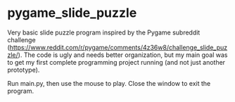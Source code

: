 # pygame_slide_puzzle
Very basic slide puzzle program inspired by the Pygame subreddit challenge (https://www.reddit.com/r/pygame/comments/4z36w8/challenge_slide_puzzle/).
The code is ugly and needs better organization, but my main goal was to get my first complete programming project running (and not just another prototype).

Run main.py, then use the mouse to play. Close the window to exit the program.
